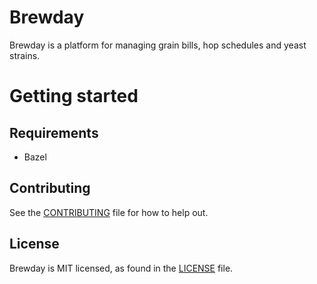 # Brewday

Brewday is a platform for managing grain bills, hop schedules and yeast strains.

# Getting started

## Requirements

* Bazel

## Contributing
See the [CONTRIBUTING](/CONTRIBUTING.md) file for how to help out.

## License
Brewday is MIT licensed, as found in the [LICENSE](/LICENSE) file.